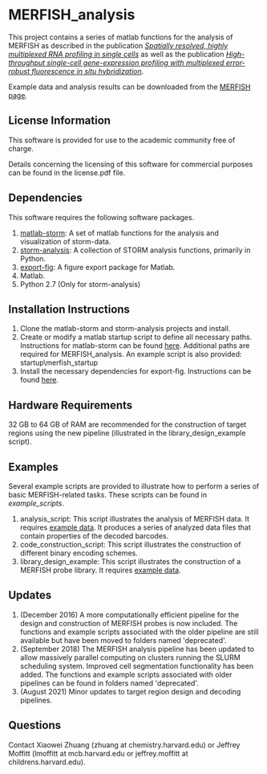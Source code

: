 # MERFISH_analysis
This project contains a series of matlab functions for the analysis of MERFISH as described 
in the publication [*Spatially resolved, highly multiplexed RNA profiling in single cells*](http://www.ncbi.nlm.nih.gov/pubmed/25858977) 
as well as the publication [*High-throughput single-cell gene-expression profiling with multiplexed error-robust fluorescence in situ hybridization*](https://www.ncbi.nlm.nih.gov/pubmed/27625426).

Example data and analysis results can be downloaded from the [MERFISH page](http://zhuang.harvard.edu/merfish/). 

## License Information
This software is provided for use to the academic community free of charge. 

Details concerning the licensing of this software for commercial purposes can be found in the license.pdf file. 

## Dependencies
This software requires the following software packages.

1. [matlab-storm](https://github.com/ZhuangLab/matlab-storm): A set of matlab functions for the analysis and visualization of storm-data.
2. [storm-analysis](https://github.com/ZhuangLab/storm-analysis): A collection of STORM analysis functions, primarily in Python.
3. [export-fig](https://github.com/altmany/export_fig): A figure export package for Matlab. 
4. Matlab.
5. Python 2.7 (Only for storm-analysis)

## Installation Instructions

1. Clone the matlab-storm and storm-analysis projects and install.
2. Create or modify a matlab startup script to define all necessary paths. Instructions for matlab-storm can be found [here](https://github.com/ZhuangLab/matlab-storm/blob/master/README.md). 
Additional paths are required for MERFISH_analysis. An example script is also provided: startup\merfish_startup
3. Install the necessary dependencies for export-fig. Instructions can be found [here](https://github.com/altmany/export_fig).

## Hardware Requirements
32 GB to 64 GB of RAM are recommended for the construction of target regions using the new pipeline (illustrated in the library_design_example script). 

## Examples
Several example scripts are provided to illustrate how to perform a series of basic MERFISH-related tasks.  These scripts can be found in *example_scripts*.

1. analysis_script: This script illustrates the analysis of MERFISH data. It requires [example data](http://zhuang.harvard.edu/merfish/MERFISHData/MERFISH_Examples.zip). It produces a series of analyzed data files that contain properties of the decoded barcodes.
2. code_construction_script: This script illustrates the construction of different binary encoding schemes.
3. library_design_example: This script illustrates the construction of a MERFISH probe library. It requires [example data](http://zhuang.harvard.edu/merfish/MERFISHData/MERFISH_Examples2.zip).

## Updates
1. (December 2016) A more computationally efficient pipeline for the design and construction of MERFISH probes is now included. 
The functions and example scripts associated with the older pipeline are still available but have been moved to folders named 'deprecated'. 
2. (September 2018) The MERFISH analysis pipeline has been updated to allow massively parallel computing on clusters running the SLURM scheduling system. Improved cell segmentation functionality has been added. 
The functions and example scripts associated with older pipelines can be found in folders named 'deprecated'.
3. (August 2021) Minor updates to target region design and decoding pipelines.

## Questions
Contact Xiaowei Zhuang (zhuang at chemistry.harvard.edu) or Jeffrey Moffitt (lmoffitt at mcb.harvard.edu or jeffrey.moffitt at childrens.harvard.edu).
